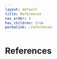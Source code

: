 ```yaml
---
layout: default
title: References
nav_order: 4
has_children: true
permalink: /references
---
```


# References
